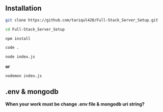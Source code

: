 ## Installation

```bash
git clone https://github.com/tariqul420/Full-Stack_Server_Setup.git
```

```bash
cd Full-Stack_Server_Setup
```

```bash
npm install
```

```bash
code .
```

```bash
node index.js
```

**or**

```bash
nodemon index.js
```

## .env & mongodb

**When your work must be change .env file & mongodb uri string?**
